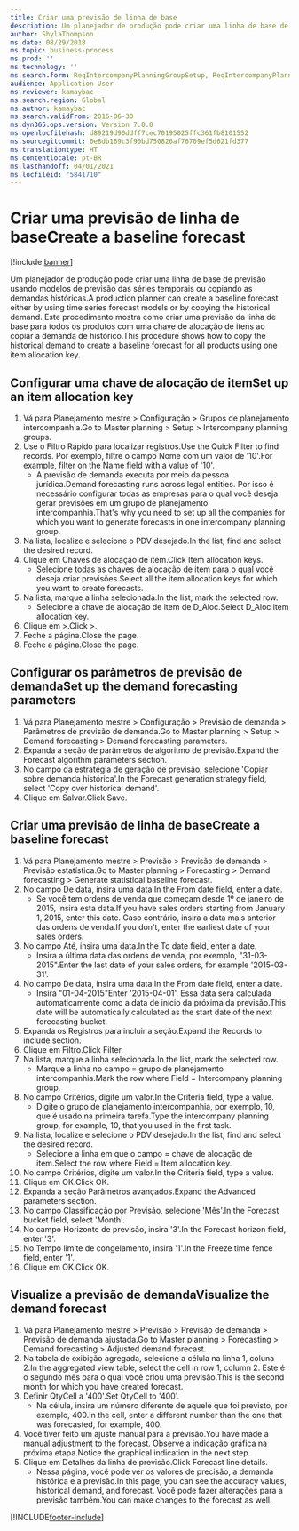 ```yaml
---
title: Criar uma previsão de linha de base
description: Um planejador de produção pode criar uma linha de base de previsão usando modelos de previsão das séries temporais ou copiando as demandas históricas.
author: ShylaThompson
ms.date: 08/29/2018
ms.topic: business-process
ms.prod: ''
ms.technology: ''
ms.search.form: ReqIntercompanyPlanningGroupSetup, ReqIntercompanyPlanningGroupAllocKeys, ReqDemPlanForecastParameters, ReqDemPlanCreateForecastDialog, SysQueryForm, ReqDemPlanForecastViewer
audience: Application User
ms.reviewer: kamaybac
ms.search.region: Global
ms.author: kamaybac
ms.search.validFrom: 2016-06-30
ms.dyn365.ops.version: Version 7.0.0
ms.openlocfilehash: d89219d90ddff7cec70195025ffc361fb8101552
ms.sourcegitcommit: 0e8db169c3f90bd750826af76709ef5d621fd377
ms.translationtype: HT
ms.contentlocale: pt-BR
ms.lasthandoff: 04/01/2021
ms.locfileid: "5841710"
---
```

# <a name="create-a-baseline-forecast"></a><span data-ttu-id="666b8-103">Criar uma previsão de linha de base</span><span class="sxs-lookup"><span data-stu-id="666b8-103">Create a baseline forecast</span></span>

[!include [banner](../../includes/banner.md)]

<span data-ttu-id="666b8-104">Um planejador de produção pode criar uma linha de base de previsão usando modelos de previsão das séries temporais ou copiando as demandas históricas.</span><span class="sxs-lookup"><span data-stu-id="666b8-104">A production planner can create a baseline forecast either by using time series forecast models or by copying the historical demand.</span></span> <span data-ttu-id="666b8-105">Este procedimento mostra como criar uma previsão da linha de base para todos os produtos com uma chave de alocação de itens ao copiar a demanda de histórico.</span><span class="sxs-lookup"><span data-stu-id="666b8-105">This procedure shows how to copy the historical demand to create a baseline forecast for all products using one item allocation key.</span></span> 


## <a name="set-up-an-item-allocation-key"></a><span data-ttu-id="666b8-106">Configurar uma chave de alocação de item</span><span class="sxs-lookup"><span data-stu-id="666b8-106">Set up an item allocation key</span></span>
1. <span data-ttu-id="666b8-107">Vá para Planejamento mestre > Configuração > Grupos de planejamento intercompanhia.</span><span class="sxs-lookup"><span data-stu-id="666b8-107">Go to Master planning > Setup > Intercompany planning groups.</span></span>
2. <span data-ttu-id="666b8-108">Use o Filtro Rápido para localizar registros.</span><span class="sxs-lookup"><span data-stu-id="666b8-108">Use the Quick Filter to find records.</span></span> <span data-ttu-id="666b8-109">Por exemplo, filtre o campo Nome com um valor de '10'.</span><span class="sxs-lookup"><span data-stu-id="666b8-109">For example, filter on the Name field with a value of '10'.</span></span>
    * <span data-ttu-id="666b8-110">A previsão de demanda executa por meio da pessoa jurídica.</span><span class="sxs-lookup"><span data-stu-id="666b8-110">Demand forecasting runs across legal entities.</span></span> <span data-ttu-id="666b8-111">Por isso é necessário configurar todas as empresas para o qual você deseja gerar previsões em um grupo de planejamento intercompanhia.</span><span class="sxs-lookup"><span data-stu-id="666b8-111">That's why you need to set up all the companies for which you want to generate forecasts in one intercompany planning group.</span></span>  
3. <span data-ttu-id="666b8-112">Na lista, localize e selecione o PDV desejado.</span><span class="sxs-lookup"><span data-stu-id="666b8-112">In the list, find and select the desired record.</span></span>
4. <span data-ttu-id="666b8-113">Clique em Chaves de alocação de item.</span><span class="sxs-lookup"><span data-stu-id="666b8-113">Click Item allocation keys.</span></span>
    * <span data-ttu-id="666b8-114">Selecione todas as chaves de alocação de item para o qual você deseja criar previsões.</span><span class="sxs-lookup"><span data-stu-id="666b8-114">Select all the item allocation keys for which you want to create forecasts.</span></span>  
5. <span data-ttu-id="666b8-115">Na lista, marque a linha selecionada.</span><span class="sxs-lookup"><span data-stu-id="666b8-115">In the list, mark the selected row.</span></span>
    * <span data-ttu-id="666b8-116">Selecione a chave de alocação de item de D_Aloc.</span><span class="sxs-lookup"><span data-stu-id="666b8-116">Select D_Aloc item allocation key.</span></span>  
6. <span data-ttu-id="666b8-117">Clique em >.</span><span class="sxs-lookup"><span data-stu-id="666b8-117">Click >.</span></span>
7. <span data-ttu-id="666b8-118">Feche a página.</span><span class="sxs-lookup"><span data-stu-id="666b8-118">Close the page.</span></span>
8. <span data-ttu-id="666b8-119">Feche a página.</span><span class="sxs-lookup"><span data-stu-id="666b8-119">Close the page.</span></span>

## <a name="set-up-the-demand-forecasting-parameters"></a><span data-ttu-id="666b8-120">Configurar os parâmetros de previsão de demanda</span><span class="sxs-lookup"><span data-stu-id="666b8-120">Set up the demand forecasting parameters</span></span>
1. <span data-ttu-id="666b8-121">Vá para Planejamento mestre > Configuração > Previsão de demanda > Parâmetros de previsão de demanda.</span><span class="sxs-lookup"><span data-stu-id="666b8-121">Go to Master planning > Setup > Demand forecasting > Demand forecasting parameters.</span></span>
2. <span data-ttu-id="666b8-122">Expanda a seção de parâmetros de algoritmo de previsão.</span><span class="sxs-lookup"><span data-stu-id="666b8-122">Expand the Forecast algorithm parameters section.</span></span>
3. <span data-ttu-id="666b8-123">No campo da estratégia de geração de previsão, selecione 'Copiar sobre demanda histórica'.</span><span class="sxs-lookup"><span data-stu-id="666b8-123">In the Forecast generation strategy field, select 'Copy over historical demand'.</span></span>
4. <span data-ttu-id="666b8-124">Clique em Salvar.</span><span class="sxs-lookup"><span data-stu-id="666b8-124">Click Save.</span></span>

## <a name="create-a-baseline-forecast"></a><span data-ttu-id="666b8-125">Criar uma previsão de linha de base</span><span class="sxs-lookup"><span data-stu-id="666b8-125">Create a baseline forecast</span></span>
1. <span data-ttu-id="666b8-126">Vá para Planejamento mestre > Previsão > Previsão de demanda > Previsão estatística.</span><span class="sxs-lookup"><span data-stu-id="666b8-126">Go to Master planning > Forecasting > Demand forecasting > Generate statistical baseline forecast.</span></span>
2. <span data-ttu-id="666b8-127">No campo De data, insira uma data.</span><span class="sxs-lookup"><span data-stu-id="666b8-127">In the From date field, enter a date.</span></span>
    * <span data-ttu-id="666b8-128">Se você tem ordens de venda que começam desde 1º de janeiro de 2015, insira esta data.</span><span class="sxs-lookup"><span data-stu-id="666b8-128">If you have sales orders starting from January 1, 2015, enter this date.</span></span> <span data-ttu-id="666b8-129">Caso contrário, insira a data mais anterior das ordens de venda.</span><span class="sxs-lookup"><span data-stu-id="666b8-129">If you don't, enter the earliest date of your sales orders.</span></span>  
3. <span data-ttu-id="666b8-130">No campo Até, insira uma data.</span><span class="sxs-lookup"><span data-stu-id="666b8-130">In the To date field, enter a date.</span></span>
    * <span data-ttu-id="666b8-131">Insira a última data das ordens de venda, por exemplo, "31-03-2015".</span><span class="sxs-lookup"><span data-stu-id="666b8-131">Enter the last date of your sales orders, for example '2015-03-31'.</span></span>  
4. <span data-ttu-id="666b8-132">No campo De data, insira uma data.</span><span class="sxs-lookup"><span data-stu-id="666b8-132">In the From date field, enter a date.</span></span>
    * <span data-ttu-id="666b8-133">Insira "01-04-2015"</span><span class="sxs-lookup"><span data-stu-id="666b8-133">Enter '2015-04-01'.</span></span> <span data-ttu-id="666b8-134">Essa data será calculada automaticamente como a data de início da próxima da previsão.</span><span class="sxs-lookup"><span data-stu-id="666b8-134">This date will be automatically calculated as the start date of the next forecasting bucket.</span></span>  
5. <span data-ttu-id="666b8-135">Expanda os Registros para incluir a seção.</span><span class="sxs-lookup"><span data-stu-id="666b8-135">Expand the Records to include section.</span></span>
6. <span data-ttu-id="666b8-136">Clique em Filtro.</span><span class="sxs-lookup"><span data-stu-id="666b8-136">Click Filter.</span></span>
7. <span data-ttu-id="666b8-137">Na lista, marque a linha selecionada.</span><span class="sxs-lookup"><span data-stu-id="666b8-137">In the list, mark the selected row.</span></span>
    * <span data-ttu-id="666b8-138">Marque a linha no campo = grupo de planejamento intercompanhia.</span><span class="sxs-lookup"><span data-stu-id="666b8-138">Mark the row where Field = Intercompany planning group.</span></span>  
8. <span data-ttu-id="666b8-139">No campo Critérios, digite um valor.</span><span class="sxs-lookup"><span data-stu-id="666b8-139">In the Criteria field, type a value.</span></span>
    * <span data-ttu-id="666b8-140">Digite o grupo de planejamento intercompanhia, por exemplo, 10, que é usado na primeira tarefa.</span><span class="sxs-lookup"><span data-stu-id="666b8-140">Type the intercompany planning group, for example, 10, that you used in the first task.</span></span>  
9. <span data-ttu-id="666b8-141">Na lista, localize e selecione o PDV desejado.</span><span class="sxs-lookup"><span data-stu-id="666b8-141">In the list, find and select the desired record.</span></span>
    * <span data-ttu-id="666b8-142">Selecione a linha em que o campo = chave de alocação de item.</span><span class="sxs-lookup"><span data-stu-id="666b8-142">Select the row where Field = Item allocation key.</span></span>  
10. <span data-ttu-id="666b8-143">No campo Critérios, digite um valor.</span><span class="sxs-lookup"><span data-stu-id="666b8-143">In the Criteria field, type a value.</span></span>
11. <span data-ttu-id="666b8-144">Clique em OK.</span><span class="sxs-lookup"><span data-stu-id="666b8-144">Click OK.</span></span>
12. <span data-ttu-id="666b8-145">Expanda a seção Parâmetros avançados.</span><span class="sxs-lookup"><span data-stu-id="666b8-145">Expand the Advanced parameters section.</span></span>
13. <span data-ttu-id="666b8-146">No campo Classificação por Previsão, selecione 'Mês'.</span><span class="sxs-lookup"><span data-stu-id="666b8-146">In the Forecast bucket field, select 'Month'.</span></span>
14. <span data-ttu-id="666b8-147">No campo Horizonte de previsão, insira '3'.</span><span class="sxs-lookup"><span data-stu-id="666b8-147">In the Forecast horizon field, enter '3'.</span></span>
15. <span data-ttu-id="666b8-148">No Tempo limite de congelamento, insira '1'.</span><span class="sxs-lookup"><span data-stu-id="666b8-148">In the Freeze time fence field, enter '1'.</span></span>
16. <span data-ttu-id="666b8-149">Clique em OK.</span><span class="sxs-lookup"><span data-stu-id="666b8-149">Click OK.</span></span>

## <a name="visualize-the-demand-forecast"></a><span data-ttu-id="666b8-150">Visualize a previsão de demanda</span><span class="sxs-lookup"><span data-stu-id="666b8-150">Visualize the demand forecast</span></span>
1. <span data-ttu-id="666b8-151">Vá para Planejamento mestre > Previsão > Previsão de demanda > Previsão de demanda ajustada.</span><span class="sxs-lookup"><span data-stu-id="666b8-151">Go to Master planning > Forecasting > Demand forecasting > Adjusted demand forecast.</span></span>
2. <span data-ttu-id="666b8-152">Na tabela de exibição agregada, selecione a célula na linha 1, coluna 2.</span><span class="sxs-lookup"><span data-stu-id="666b8-152">In the aggregated view table, select the cell in row 1, column 2.</span></span> <span data-ttu-id="666b8-153">Este é o segundo mês para o qual você criou uma previsão.</span><span class="sxs-lookup"><span data-stu-id="666b8-153">This is the second month for which you have created forecast.</span></span>
3. <span data-ttu-id="666b8-154">Definir QtyCell a '400'.</span><span class="sxs-lookup"><span data-stu-id="666b8-154">Set QtyCell to '400'.</span></span>
    * <span data-ttu-id="666b8-155">Na célula, insira um número diferente de aquele que foi previsto, por exemplo, 400.</span><span class="sxs-lookup"><span data-stu-id="666b8-155">In the cell, enter a different number than the one that was forecasted, for example, 400.</span></span>  
4. <span data-ttu-id="666b8-156">Você tiver feito um ajuste manual para a previsão.</span><span class="sxs-lookup"><span data-stu-id="666b8-156">You have made a manual adjustment to the forecast.</span></span> <span data-ttu-id="666b8-157">Observe a indicação gráfica na próxima etapa.</span><span class="sxs-lookup"><span data-stu-id="666b8-157">Notice the graphical indication in the next step.</span></span>
5. <span data-ttu-id="666b8-158">Clique em Detalhes da linha de previsão.</span><span class="sxs-lookup"><span data-stu-id="666b8-158">Click Forecast line details.</span></span>
    * <span data-ttu-id="666b8-159">Nessa página, você pode ver os valores de precisão, a demanda histórica e a previsão.</span><span class="sxs-lookup"><span data-stu-id="666b8-159">In this page, you can see the accuracy values, historical demand, and forecast.</span></span> <span data-ttu-id="666b8-160">Você pode fazer alterações para a previsão também.</span><span class="sxs-lookup"><span data-stu-id="666b8-160">You can make changes to the forecast as well.</span></span>  



[!INCLUDE[footer-include](../../../includes/footer-banner.md)]
